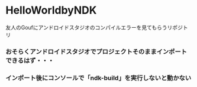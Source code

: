 # HelloWorldbyNDK
友人のGoufにアンドロイドスタジオのコンパイルエラーを見てもらうリポジトリ

<h3> おそらくアンドロイドスタジオでプロジェクトそのままインポートできるはず・・・</h3>
<h3> インポート後にコンソールで「ndk-build」を実行しないと動かない  </h3>
